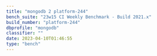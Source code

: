 ```yaml
---
title: "mongodb 2 platform-244"
bench_suite: "23w15 CI Weekly Benchmark - Build 2021.x"
build_number: "platform-244"
dbprofile: "mongodb"
classifier: ""
date: 2023-04-10T01:46:55
type: "bench"
---
```

